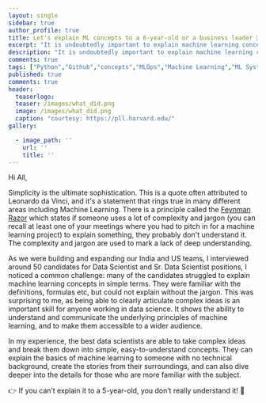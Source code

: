 ```yaml
---
layout: single
sidebar: true
author_profile: true
title: Let's explain ML concepts to a 6-year-old or a business leader 💪👨‍🏫
excerpt: "It is undoubtedly important to explain machine learning concepts to business stakeholders in layman's terms. It is a very underrated skill and is highly demanded today"
description: "It is undoubtedly important to explain machine learning concepts to business stakeholders in layman's terms. It is a very underrated skill and is highly demanded today"
comments: true
tags: ["Python","Github","concepts","MLOps","Machine Learning","ML System Design"]
published: true
comments: true
header:
  teaserlogo:
  teaser: /images/what_did.png
  image: /images/what_did.png
  caption: "courtesy: https://pll.harvard.edu/"
gallery:

  - image_path: ''
    url: ''
    title: ''
---
```


Hi All,

Simplicity is the ultimate sophistication. This is a quote often attributed to Leonardo da Vinci, and it's a statement that rings true in many different areas including Machine Learning. There is a principle called the [Feynman Razor](https://twitter.com/sahilbloom/status/1548654048739528706) which states if someone uses a lot of complexity and jargon (you can recall at least one of your meetings where you had to pitch in for a machine learning project) to explain something, they probably don't understand it. The complexity and jargon are used to mark a lack of deep understanding.

As we were building and expanding our India and US teams, I interviewed around 50 candidates for Data Scientist and Sr. Data Scientist positions, I noticed a common challenge: many of the candidates struggled to explain machine learning concepts in simple terms. They were familiar with the definitions, formulas etc, but could not explain without the jargon. This was surprising to me, as being able to clearly articulate complex ideas is an important skill for anyone working in data science. It shows the ability to understand and communicate the underlying principles of machine learning, and to make them accessible to a wider audience.

In my experience, the best data scientists are able to take complex ideas and break them down into simple, easy-to-understand concepts. They can explain the basics of machine learning to someone with no technical background, create the stories from their surroundings, and can also dive deeper into the details for those who are more familiar with the subject.

👉 If you can’t explain it to a 5-year-old, you don’t really understand it! 🧒
